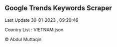 

## Google Trends Keywords Scraper 
 
Last Update 30-01-2023 , 09:20:46

Country List :
VIETNAM.json



© Abdul Muttaqin 
